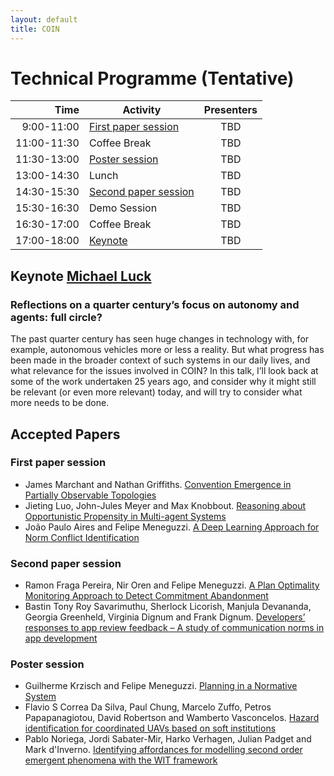 ```yaml
---
layout: default
title: COIN
---
```


# Technical Programme (Tentative)

| Time           |      Activity      |  Presenters |
|----------------:|-------------|:------:|
| 9:00-11:00   |  <a href="#paper1">First paper session</a>      | TBD |
| 11:00-11:30 |  Coffee Break                |  TBD |
| 11:30-13:00 |  <a href="#posters">Poster session</a>             |  TBD |
| 13:00-14:30 |  Lunch                           |  TBD |
| 14:30-15:30 |  <a href="#paper2">Second paper session</a> |  TBD |
| 15:30-16:30 |  Demo Session |  TBD |
| 16:30-17:00 |  Coffee Break                |  TBD |
| 17:00-18:00 |  <a href="#keynote">Keynote</a>                     |  TBD |

## Keynote <a href="http://www.dcs.kcl.ac.uk/staff/mml/">Michael Luck</a>

### <span id="keynote">Reflections on a quarter century’s focus on autonomy and agents: full circle?</span>
The past quarter century has seen huge changes in technology with, for example, autonomous vehicles more or less a reality. But what progress has been made in the broader context of such systems in our daily lives, and what relevance for the issues involved in COIN? In this talk, I’ll look back at some of the work undertaken 25 years ago, and consider why it might still be relevant (or even more relevant) today, and will try to consider what more needs to be done.

## Accepted Papers

### <span id="paper1">First paper session</span>

- James Marchant and Nathan Griffiths. [Convention Emergence in Partially Observable Topologies](papers/00010001.pdf)
- Jieting Luo, John-Jules Meyer and Max Knobbout. [Reasoning about Opportunistic Propensity in Multi-agent Systems](papers/00010017.pdf)
- João Paulo Aires and Felipe Meneguzzi. [A Deep Learning Approach for Norm Conflict Identification](papers/00010033.pdf)


### <span id="paper2">Second paper session</span>

- Ramon Fraga Pereira, Nir Oren and Felipe Meneguzzi. [A Plan Optimality Monitoring Approach to Detect Commitment Abandonment](papers/00010063.pdf)
- Bastin Tony Roy Savarimuthu, Sherlock Licorish, Manjula Devananda, Georgia Greenheld, Virginia Dignum and Frank Dignum. [Developers’ responses to app review feedback – A study of communication norms in app development](papers/00010047.pdf)

### <span id="posters">Poster session</span>

- Guilherme Krzisch and Felipe Meneguzzi. [Planning in a Normative System](papers/00010093.pdf)
- Flavio S Correa Da Silva, Paul Chung, Marcelo Zuffo, Petros Papapanagiotou, David Robertson and Wamberto Vasconcelos. [Hazard identification for coordinated UAVs based on soft institutions](papers/00010103.pdf)
- Pablo Noriega, Jordi Sabater-Mir, Harko Verhagen, Julian Padget and Mark d'Inverno. [Identifying affordances for modelling second order emergent phenomena with the WIT framework](papers/00010079.pdf)
<!-- - Missaoui Ezzine, Mazigh Belhassen, Bhiri Sami and Hilaire Vincent. NCRIO: Normative Holonic Metamodel for Multi-agent Systems -->

